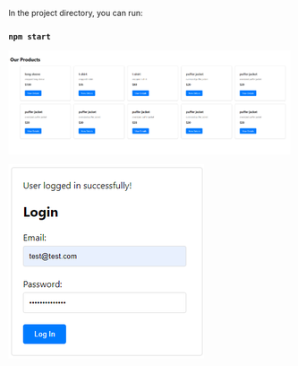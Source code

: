 In the project directory, you can run:

### `npm start`

![displays products](./github_images/displays_products.png)

![correct login](./github_images/login.png)
